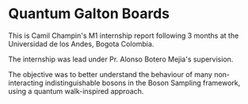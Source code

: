 # Quantum Galton Boards

This is Camil Champin's M1 internship report following 3 months at the Universidad de los Andes, Bogota Colombia.

The internship was lead under Pr. Alonso Botero Mejia's supervision.

The objective was to better understand the behaviour of many non-interacting indistinguishable bosons in the Boson Sampling framework, using a quantum walk-inspired approach.
